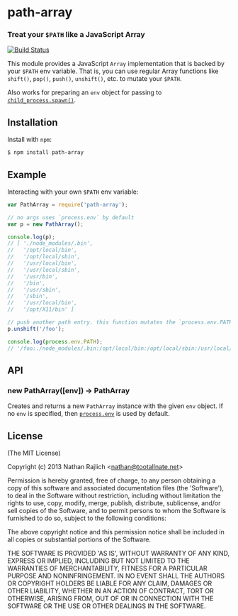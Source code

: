 path-array
==========
### Treat your `$PATH` like a JavaScript Array
[![Build Status](https://travis-ci.org/TooTallNate/path-array.png?branch=master)](https://travis-ci.org/TooTallNate/path-array)

This module provides a JavaScript `Array` implementation that is backed by your
`$PATH` env variable. That is, you can use regular Array functions like `shift()`,
`pop()`, `push()`, `unshift()`, etc. to mutate your `$PATH`.

Also works for preparing an `env` object for passing to
[`child_process.spawn()`][cp.spawn].


Installation
------------

Install with `npm`:

``` bash
$ npm install path-array
```


Example
-------

Interacting with your own `$PATH` env variable:

``` js
var PathArray = require('path-array');

// no args uses `process.env` by default
var p = new PathArray();

console.log(p);
// [ './node_modules/.bin',
//   '/opt/local/bin',
//   '/opt/local/sbin',
//   '/usr/local/bin',
//   '/usr/local/sbin',
//   '/usr/bin',
//   '/bin',
//   '/usr/sbin',
//   '/sbin',
//   '/usr/local/bin',
//   '/opt/X11/bin' ]

// push another path entry. this function mutates the `process.env.PATH`
p.unshift('/foo');

console.log(process.env.PATH);
// '/foo:./node_modules/.bin:/opt/local/bin:/opt/local/sbin:/usr/local/bin:/usr/local/sbin:/usr/bin:/bin:/usr/sbin:/sbin:/usr/local/bin:/opt/X11/bin'
```


API
---

### new PathArray([env]) → PathArray

Creates and returns a new `PathArray` instance with the given `env` object. If no
`env` is specified, then [`process.env`][process.env] is used by default.


License
-------

(The MIT License)

Copyright (c) 2013 Nathan Rajlich &lt;nathan@tootallnate.net&gt;

Permission is hereby granted, free of charge, to any person obtaining
a copy of this software and associated documentation files (the
'Software'), to deal in the Software without restriction, including
without limitation the rights to use, copy, modify, merge, publish,
distribute, sublicense, and/or sell copies of the Software, and to
permit persons to whom the Software is furnished to do so, subject to
the following conditions:

The above copyright notice and this permission notice shall be
included in all copies or substantial portions of the Software.

THE SOFTWARE IS PROVIDED 'AS IS', WITHOUT WARRANTY OF ANY KIND,
EXPRESS OR IMPLIED, INCLUDING BUT NOT LIMITED TO THE WARRANTIES OF
MERCHANTABILITY, FITNESS FOR A PARTICULAR PURPOSE AND NONINFRINGEMENT.
IN NO EVENT SHALL THE AUTHORS OR COPYRIGHT HOLDERS BE LIABLE FOR ANY
CLAIM, DAMAGES OR OTHER LIABILITY, WHETHER IN AN ACTION OF CONTRACT,
TORT OR OTHERWISE, ARISING FROM, OUT OF OR IN CONNECTION WITH THE
SOFTWARE OR THE USE OR OTHER DEALINGS IN THE SOFTWARE.

[process.env]: http://nodejs.org/docs/latest/api/process.html#process_process_env
[cp.spawn]: http://nodejs.org/docs/latest/api/child_process.html#child_process_child_process_spawn_command_args_options
